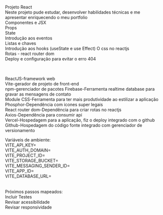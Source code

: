 Projeto React<br/>
Neste projeto pude estudar, desenvolver habilidades técnicas e me apresentar enriquecendo o meu portfolio<br/>
Componentes e JSX<br/>
Props<br/>
State<br/>
Introdução aos eventos<br/>
Listas e chaves<br/>
Introdução aos hooks (useState e use Effect)
O css no reactjs<br/>
Rotas - react router dom<br/>
Deploy e configuração para evitar o erro 404<br/>
<br/><br/>

ReactJS-framework web<br/>
Vite-gerador de projeto de front-end<br/>
npm-gerenciador de pacotes
Firebase-Ferramenta realtime database para gravar as mensagens de contato<br/>
Module CSS-Ferramenta para ter mais produtividade ao estilizar a aplicação<br/>
Phosphor-Dependência com icones super legais<br/>
React router dom-Dependência para criar rotas no reactjs<br/>
Axios-Dependência para consumir api<br/>
Vercel-Hospedagem para a aplicação, fiz o deploy integrado com o github<br/>
Github-Hospedagem do código fonte integrado com gerenciador de versionamento<br/>

Variáveis de ambiente:<br/>
VITE_API_KEY=<br/>
VITE_AUTH_DOMAIN=<br/>
VITE_PROJECT_ID=<br/>
VITE_STORAGE_BUCKET=<br/>
VITE_MESSAGING_SENDER_ID=<br/>
VITE_APP_ID=<br/>
VITE_DATABASE_URL=<br/>
<br/><br/>
Próximos passos mapeados:<br/>
Incluir Testes<br/>
Revisar acessibilidade<br/>
Revisar responsividade<br/>